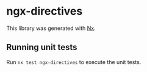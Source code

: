 # ngx-directives

This library was generated with [Nx](https://nx.dev).

## Running unit tests

Run `nx test ngx-directives` to execute the unit tests.
